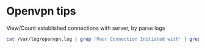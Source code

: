 # Openvpn tips

View/Count established connections with server, by parse logs

```bash
cat /var/log/openvpn.log | grep 'Peer Connection Initiated with' | grep 'gonch'
```
